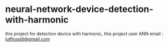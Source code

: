 # neural-network-device-detection-with-harmonic
this project for detection device with harmonic, this project user ANN
email : lutfirusidi@gmail.com
